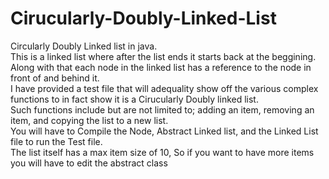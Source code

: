 # Cirucularly-Doubly-Linked-List
Circularly Doubly Linked list in java.          
This is a linked list where after the list ends it starts back at the beggining.                        
Along with that each node in the linked list has a reference to the node in front of and behind it.              
I have provided a test file that will adequality show off the various complex functions to in fact show it is a Cirucularly Doubly linked list.           
Such functions include but are not limited to; adding an item, removing an item, and copying the list to a new list.        
You will have to Compile the Node, Abstract Linked list, and the Linked List file to run the Test file.             
The list itself has a max item size of 10, So if you want to have more items you will have to edit the abstract class                 
